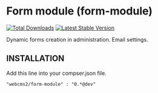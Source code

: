 Form module (form-module)
=========================

[![Total Downloads](https://poser.pugx.org/webcms2/form-module/downloads.png)](https://packagist.org/packages/webcms2/form-module)
[![Latest Stable Version](https://poser.pugx.org/webcms2/form-module/v/stable.png)](https://github.com/ufik/form-module/releases)

Dynamic forms creation in administration. Email settings.


INSTALLATION
-

Add this line into your compser.json file.

```
"webcms2/form-module" : "0.*@dev"
```
